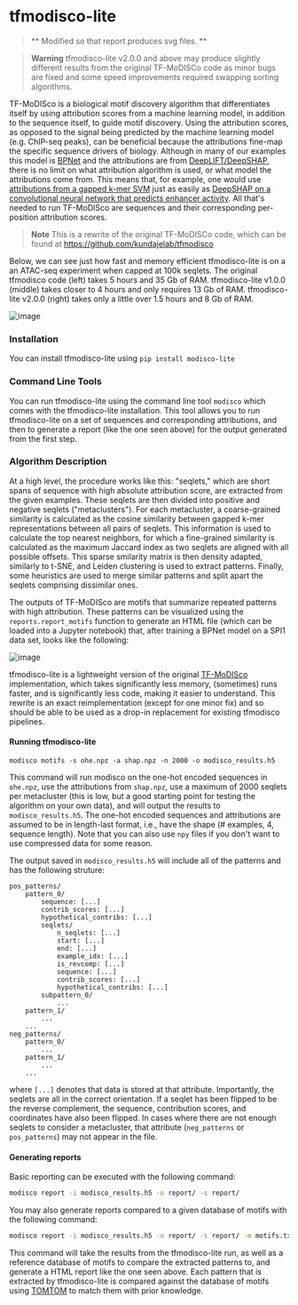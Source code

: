 # tfmodisco-lite

> ** Modified so that report produces svg files. **

> **Warning**
> tfmodisco-lite v2.0.0 and above may produce slightly different results from the original TF-MoDISCo code as minor bugs are fixed and some speed improvements required swapping sorting algorithms.

TF-MoDISco is a biological motif discovery algorithm that differentiates itself by using attribution scores from a machine learning model, in addition to the sequence itself, to guide motif discovery. Using the attribution scores, as opposed to the signal being predicted by the machine learning model (e.g. ChIP-seq peaks), can be beneficial because the attributions fine-map the specific sequence drivers of biology. Although in many of our examples this model is [BPNet](https://www.nature.com/articles/s41588-021-00782-6) and the attributions are from [DeepLIFT/DeepSHAP](https://captum.ai/api/deep_lift_shap.html), there is no limit on what attribution algorithm is used, or what model the attributions come from. This means that, for example, one would use [attributions from a gapped k-mer SVM](https://academic.oup.com/bioinformatics/article/35/14/i173/5529147?login=false) just as easily as [DeepSHAP on a convolutional neural network that predicts enhancer activity](https://www.nature.com/articles/s41588-022-01048-5). All that's needed to run TF-MoDISco are sequences and their corresponding per-position attribution scores.

> **Note**
> This is a rewrite of the original TF-MoDISCo code, which can be found at https://github.com/kundajelab/tfmodisco

Below, we can see just how fast and memory efficient tfmodisco-lite is on a an ATAC-seq experiment when capped at 100k seqlets. The original tfmodisco code (left) takes 5 hours and 35 Gb of RAM. tfmodisco-lite v1.0.0 (middle) takes closer to 4 hours and only requires 13 Gb of RAM. tfmodisco-lite v2.0.0 (right) takes only a little over 1.5 hours and 8 Gb of RAM.

![image](https://user-images.githubusercontent.com/3916816/224192946-43434221-6da1-4875-ab00-6f782f9178ae.png)


### Installation

You can install tfmodisco-lite using `pip install modisco-lite`

### Command Line Tools

You can run tfmodisco-lite using the command line tool `modisco` which comes with the tfmodisco-lite installation. This tool allows you to run tfmodisco-lite on a set of sequences and corresponding attributions, and then to generate a report (like the one seen above) for the output generated from the first step.

### Algorithm Description

At a high level, the procedure works like this: "seqlets," which are short spans of sequence with high absolute attribution score, are extracted from the given examples. These seqlets are then divided into positive and negative seqlets ("metaclusters"). For each metacluster, a coarse-grained similarity is calculated as the cosine similarity between gapped k-mer representations between all pairs of seqlets. This information is used to calculate the top nearest neighbors, for which a fine-grained similarity is calculated as the maximum Jaccard index as two seqlets are aligned with all possible offsets. This sparse smilarity matrix is then density adapted, similarly to t-SNE, and Leiden clustering is used to extract patterns. Finally, some heuristics are used to merge similar patterns and split apart the seqlets comprising dissimilar ones. 

The outputs of TF-MoDISco are motifs that summarize repeated patterns with high attribution. These patterns can be visualized using the `reports.report_motifs` function to generate an HTML file (which can be loaded into a Jupyter notebook) that, after training a BPNet model on a SPI1 data set, looks like the following:  

![image](https://user-images.githubusercontent.com/3916816/189726765-47e043c5-c942-4547-9b69-bfc8b5ba3131.png)

tfmodisco-lite is a lightweight version of the original [TF-MoDISco](https://github.com/kundajelab/tfmodisco) implementation, which takes significantly less memory, (sometimes) runs faster, and is significantly less code, making it easier to understand. This rewrite is an exact reimplementation (except for one minor fix) and so should be able to be used as a drop-in replacement for existing tfmodisco pipelines. 

#### Running tfmodisco-lite

`modisco motifs -s ohe.npz -a shap.npz -n 2000 -o modisco_results.h5`

This command will run modisco on the one-hot encoded sequences in `ohe.npz`, use the attributions from `shap.npz`, use a maximum of 2000 seqlets per metacluster (this is low, but a good starting point for testing the algorithm on your own data), and will output the results to `modisco_results.h5`. The one-hot encoded sequences and attributions are assumed to be in length-last format, i.e., have the shape (# examples, 4, sequence length). Note that you can also use `npy` files if you don't want to use compressed data for some reason. 

The output saved in `modisco_results.h5` will include all of the patterns and has the following struture:

```
pos_patterns/
    pattern_0/
        sequence: [...]
        contrib_scores: [...]
        hypothetical_contribs: [...]
        seqlets/
            n_seqlets: [...]
            start: [...]
            end: [...]
            example_idx: [...]
            is_revcomp: [...]
            sequence: [...]
            contrib_scores: [...]
            hypothetical_contribs: [...]
        subpattern_0/
            ...
    pattern_1/
        ...
    ...
neg_patterns/
    pattern_0/
        ...
    pattern_1/
        ...
    ...
```

where `[...]` denotes that data is stored at that attribute. Importantly, the seqlets are all in the correct orientation. If a seqlet has been flipped to be the reverse complement, the sequence, contribution scores, and coordinates have also been flipped. In cases where there are not enough seqlets to consider a metacluster, that attribute (`neg_patterns` or `pos_patterns`) may not appear in the file.

#### Generating reports

Basic reporting can be executed with the following command:  
```sh
modisco report -i modisco_results.h5 -o report/ -s report/
```

You may also generate reports compared to a given database of motifs with the following command:  
```sh
modisco report -i modisco_results.h5 -o report/ -s report/ -m motifs.txt
```

This command will take the results from the tfmodisco-lite run, as well as a reference database of motifs to compare the extracted patterns to, and generate a HTML report like the one seen above. Each pattern that is extracted by tfmodisco-lite is compared against the database of motifs using [TOMTOM](https://meme-suite.org/meme/tools/tomtom) to match them with prior knowledge.
